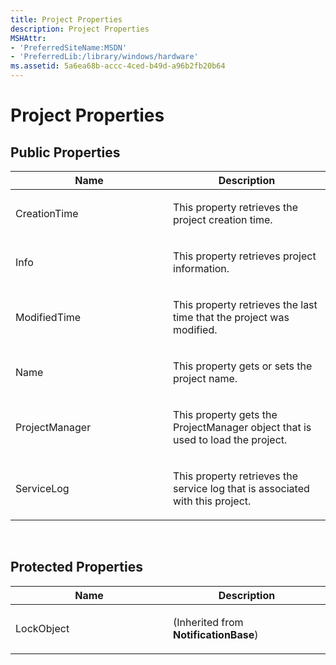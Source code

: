 ```yaml
---
title: Project Properties
description: Project Properties
MSHAttr:
- 'PreferredSiteName:MSDN'
- 'PreferredLib:/library/windows/hardware'
ms.assetid: 5a6ea68b-accc-4ced-b49d-a96b2fb20b64
---
```


# Project Properties


## <span id="Public_Properties"></span><span id="public_properties"></span><span id="PUBLIC_PROPERTIES"></span>Public Properties


<table>
<colgroup>
<col width="50%" />
<col width="50%" />
</colgroup>
<thead>
<tr class="header">
<th>Name</th>
<th>Description</th>
</tr>
</thead>
<tbody>
<tr class="odd">
<td><p>CreationTime</p></td>
<td><p>This property retrieves the project creation time.</p></td>
</tr>
<tr class="even">
<td><p>Info</p></td>
<td><p>This property retrieves project information.</p></td>
</tr>
<tr class="odd">
<td><p>ModifiedTime</p></td>
<td><p>This property retrieves the last time that the project was modified.</p></td>
</tr>
<tr class="even">
<td><p>Name</p></td>
<td><p>This property gets or sets the project name.</p></td>
</tr>
<tr class="odd">
<td><p>ProjectManager</p></td>
<td><p>This property gets the ProjectManager object that is used to load the project.</p></td>
</tr>
<tr class="even">
<td><p>ServiceLog</p></td>
<td><p>This property retrieves the service log that is associated with this project.</p></td>
</tr>
</tbody>
</table>

 

## <span id="Protected_Properties"></span><span id="protected_properties"></span><span id="PROTECTED_PROPERTIES"></span>Protected Properties


<table>
<colgroup>
<col width="50%" />
<col width="50%" />
</colgroup>
<thead>
<tr class="header">
<th>Name</th>
<th>Description</th>
</tr>
</thead>
<tbody>
<tr class="odd">
<td><p>LockObject</p></td>
<td><p>(Inherited from <strong>NotificationBase</strong>)</p></td>
</tr>
</tbody>
</table>

 

 

 






